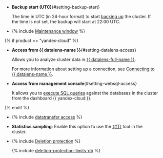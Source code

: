 - **Backup start (UTC)**{#setting-backup-start}

   The time in UTC (in 24-hour format) to start [backing up](../../managed-mysql/operations/cluster-backups.md) the cluster. If the time is not set, the backup will start at 22:00 UTC.

- {% include [Maintenance window](console/maintenance-window.md) %}

{% if product == "yandex-cloud" %}

- **Access from {{ datalens-name }}**{#setting-datalens-access}

   Allows you to analyze cluster data in [{{ datalens-full-name }}](../../datalens/concepts/index.md).

   For more information about setting up a connection, see [Connecting to {{ datalens-name }}](../../managed-mysql/operations/datalens-connect.md).

- **Access from management console**{#setting-websql-access}

   It allows you to [execute SQL queries](../../managed-mysql/operations/web-sql-query.md) against the databases in the cluster from the dashboard {{ yandex-cloud }}.

{% endif %}

- {% include [datatransfer access](console/datatransfer-access.md) %}

- **Statistics sampling**: Enable this option to use the [{#T}](../../managed-mysql/operations/performance-diagnostics.md) tool in the cluster.

- {% include [Deletion protection](console/deletion-protection.md) %}

   {% include [deletion-protection-limits-db](deletion-protection-limits-db.md) %}
